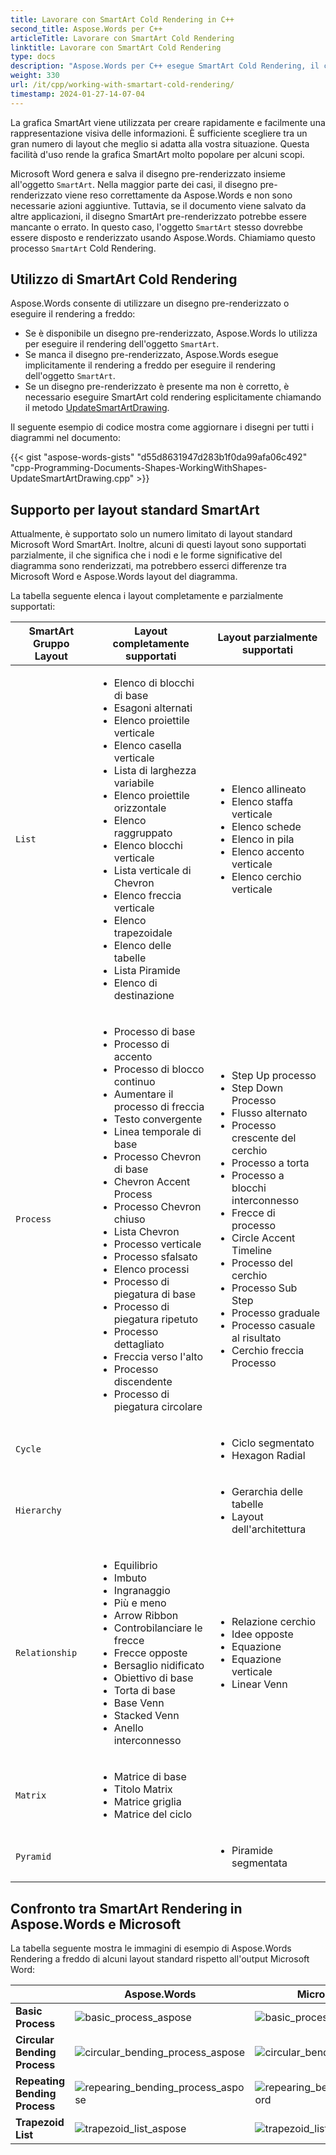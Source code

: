 ```yaml
---
title: Lavorare con SmartArt Cold Rendering in C++
second_title: Aspose.Words per C++
articleTitle: Lavorare con SmartArt Cold Rendering
linktitle: Lavorare con SmartArt Cold Rendering
type: docs
description: "Aspose.Words per C++ esegue SmartArt Cold Rendering, il che significa che espone e rende gli oggetti SmartArt se il disegno pre-renderizzato SmartArt è mancante o errato."
weight: 330
url: /it/cpp/working-with-smartart-cold-rendering/
timestamp: 2024-01-27-14-07-04
---
```


La grafica SmartArt viene utilizzata per creare rapidamente e facilmente una rappresentazione visiva delle informazioni. È sufficiente scegliere tra un gran numero di layout che meglio si adatta alla vostra situazione. Questa facilità d'uso rende la grafica SmartArt molto popolare per alcuni scopi.

Microsoft Word genera e salva il disegno pre-renderizzato insieme all'oggetto `SmartArt`. Nella maggior parte dei casi, il disegno pre-renderizzato viene reso correttamente da Aspose.Words e non sono necessarie azioni aggiuntive. Tuttavia, se il documento viene salvato da altre applicazioni, il disegno SmartArt pre-renderizzato potrebbe essere mancante o errato. In questo caso, l'oggetto `SmartArt` stesso dovrebbe essere disposto e renderizzato usando Aspose.Words. Chiamiamo questo processo `SmartArt` Cold Rendering.

## Utilizzo di SmartArt Cold Rendering

Aspose.Words consente di utilizzare un disegno pre-renderizzato o eseguire il rendering a freddo:

* Se è disponibile un disegno pre-renderizzato, Aspose.Words lo utilizza per eseguire il rendering dell'oggetto `SmartArt`.
* Se manca il disegno pre-renderizzato, Aspose.Words esegue implicitamente il rendering a freddo per eseguire il rendering dell'oggetto `SmartArt`.
* Se un disegno pre-renderizzato è presente ma non è corretto, è necessario eseguire SmartArt cold rendering esplicitamente chiamando il metodo [UpdateSmartArtDrawing](https://reference.aspose.com/words/cpp/aspose.words.drawing/shape/updatesmartartdrawing/).

Il seguente esempio di codice mostra come aggiornare i disegni per tutti i diagrammi nel documento:

{{< gist "aspose-words-gists" "d55d8631947d283b1f0da99afa06c492" "cpp-Programming-Documents-Shapes-WorkingWithShapes-UpdateSmartArtDrawing.cpp" >}}

## Supporto per layout standard SmartArt

Attualmente, è supportato solo un numero limitato di layout standard Microsoft Word SmartArt. Inoltre, alcuni di questi layout sono supportati parzialmente, il che significa che i nodi e le forme significative del diagramma sono renderizzati, ma potrebbero esserci differenze tra Microsoft Word e Aspose.Words layout del diagramma.

La tabella seguente elenca i layout completamente e parzialmente supportati:

| SmartArt Gruppo Layout | Layout completamente supportati | Layout parzialmente supportati |
| ---------------------- | ------------------------------------------------------------ | ------------------------------------------------------------ |
| `List` | <ul><li>Elenco di blocchi di base</li><li>Esagoni alternati</li><li>Elenco proiettile verticale</li><li>Elenco casella verticale</li><li>Lista di larghezza variabile</li><li>Elenco proiettile orizzontale</li><li>Elenco raggruppato</li><li>Elenco blocchi verticale</li><li>Lista verticale di Chevron</li><li>Elenco freccia verticale</li><li>Elenco trapezoidale</li><li>Elenco delle tabelle</li><li>Lista Piramide</li><li>Elenco di destinazione</li></ul> | <ul><li>Elenco allineato</li><li>Elenco staffa verticale</li><li>Elenco schede</li><li>Elenco in pila</li><li>Elenco accento verticale</li><li>Elenco cerchio verticale</li></ul> |
| `Process` | <ul><li>Processo di base</li><li>Processo di accento</li><li>Processo di blocco continuo</li><li>Aumentare il processo di freccia</li><li>Testo convergente</li><li>Linea temporale di base</li><li>Processo Chevron di base</li><li>Chevron Accent Process</li><li>Processo Chevron chiuso</li><li>Lista Chevron</li><li>Processo verticale</li><li>Processo sfalsato</li><li>Elenco processi</li><li>Processo di piegatura di base</li><li>Processo di piegatura ripetuto</li><li>Processo dettagliato</li><li>Freccia verso l'alto</li><li>Processo discendente</li><li>Processo di piegatura circolare</li></ul> | <ul><li>Step Up processo</li><li>Step Down Processo</li><li>Flusso alternato</li><li>Processo crescente del cerchio</li><li>Processo a torta</li><li>Processo a blocchi interconnesso</li><li>Frecce di processo</li><li>Circle Accent Timeline</li><li>Processo del cerchio</li><li>Processo Sub Step</li><li>Processo graduale</li><li>Processo casuale al risultato</li><li>Cerchio freccia Processo</li></ul> |
| `Cycle` |  | <ul><li>Ciclo segmentato</li><li>Hexagon Radial</li></ul> |
| `Hierarchy` |  | <ul><li>Gerarchia delle tabelle</li><li>Layout dell'architettura</li></ul> |
| `Relationship` | <ul><li>Equilibrio</li><li>Imbuto</li><li>Ingranaggio</li><li>Più e meno</li><li>Arrow Ribbon</li><li>Controbilanciare le frecce</li><li>Frecce opposte</li><li>Bersaglio nidificato</li><li>Obiettivo di base</li><li>Torta di base</li><li>Base Venn</li><li>Stacked Venn</li><li>Anello interconnesso</li></ul> | <ul><li>Relazione cerchio</li><li>Idee opposte</li><li>Equazione</li><li>Equazione verticale</li><li>Linear Venn</li></ul> |
| `Matrix` | <ul><li>Matrice di base</li><li>Titolo Matrix</li><li>Matrice griglia</li><li>Matrice del ciclo</li></ul> |  |
| `Pyramid` |  | <ul><li>Piramide segmentata</li></ul> |

## Confronto tra SmartArt Rendering in Aspose.Words e Microsoft

La tabella seguente mostra le immagini di esempio di Aspose.Words Rendering a freddo di alcuni layout standard rispetto all'output Microsoft Word:

|  | **Aspose.Words** | **Microsoft Word** |
| ----------------------------- | ------------------------------------------------------------ | ------------------------------------------------------------ |
| **Basic Process** | <img src="basic-process-aspose.png" alt="basic_process_aspose"/> | <img src="basic-process-word.png" alt="basic_process_word"/> |
| **Circular Bending Process** | <img src="circular-bending-process-aspose.png" alt="circular_bending_process_aspose"/> | <img src="circular-bending-process-word.png" alt="circular_bending_process_word"/> |
| **Repeating Bending Process** | <img src="repearing-bending-process-aspose.png" alt="repearing_bending_process_aspose"/> | <img src="repearing-bending-process-word.png" alt="repearing_bending_process_word"/> |
| **Trapezoid List** | <img src="trapezoid-list-aspose.png" alt="trapezoid_list_aspose"/> | <img src="trapezoid-list-word.png" alt="trapezoid_list_word"/> |
